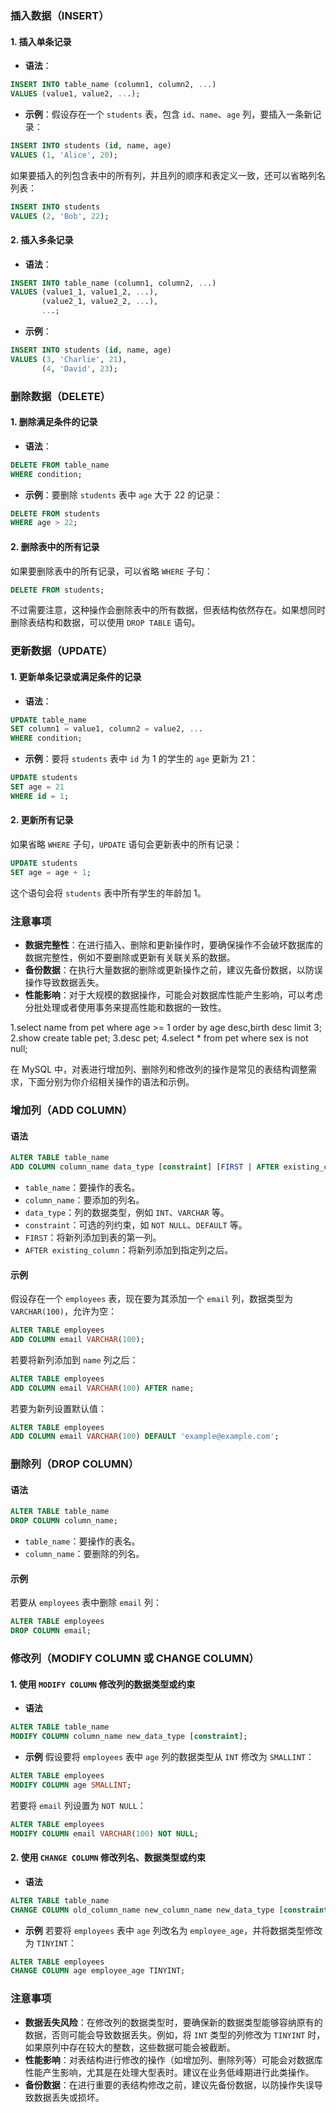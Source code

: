 
### 插入数据（INSERT）

#### 1. 插入单条记录
- **语法**：
```sql
INSERT INTO table_name (column1, column2, ...)
VALUES (value1, value2, ...);
```
- **示例**：假设存在一个 `students` 表，包含 `id`、`name`、`age` 列，要插入一条新记录：
```sql
INSERT INTO students (id, name, age)
VALUES (1, 'Alice', 20);
```
如果要插入的列包含表中的所有列，并且列的顺序和表定义一致，还可以省略列名列表：
```sql
INSERT INTO students
VALUES (2, 'Bob', 22);
```

#### 2. 插入多条记录
- **语法**：
```sql
INSERT INTO table_name (column1, column2, ...)
VALUES (value1_1, value1_2, ...),
       (value2_1, value2_2, ...),
       ...;
```
- **示例**：
```sql
INSERT INTO students (id, name, age)
VALUES (3, 'Charlie', 21),
       (4, 'David', 23);
```

### 删除数据（DELETE）

#### 1. 删除满足条件的记录
- **语法**：
```sql
DELETE FROM table_name
WHERE condition;
```
- **示例**：要删除 `students` 表中 `age` 大于 22 的记录：
```sql
DELETE FROM students
WHERE age > 22;
```

#### 2. 删除表中的所有记录
如果要删除表中的所有记录，可以省略 `WHERE` 子句：
```sql
DELETE FROM students;
```
不过需要注意，这种操作会删除表中的所有数据，但表结构依然存在。如果想同时删除表结构和数据，可以使用 `DROP TABLE` 语句。

### 更新数据（UPDATE）

#### 1. 更新单条记录或满足条件的记录
- **语法**：
```sql
UPDATE table_name
SET column1 = value1, column2 = value2, ...
WHERE condition;
```
- **示例**：要将 `students` 表中 `id` 为 1 的学生的 `age` 更新为 21：
```sql
UPDATE students
SET age = 21
WHERE id = 1;
```

#### 2. 更新所有记录
如果省略 `WHERE` 子句，`UPDATE` 语句会更新表中的所有记录：
```sql
UPDATE students
SET age = age + 1;
```
这个语句会将 `students` 表中所有学生的年龄加 1。

### 注意事项
- **数据完整性**：在进行插入、删除和更新操作时，要确保操作不会破坏数据库的数据完整性，例如不要删除或更新有关联关系的数据。
- **备份数据**：在执行大量数据的删除或更新操作之前，建议先备份数据，以防误操作导致数据丢失。
- **性能影响**：对于大规模的数据操作，可能会对数据库性能产生影响，可以考虑分批处理或者使用事务来提高性能和数据的一致性。 

 1.select name from pet where age >= 1 order  by age desc,birth desc limit 3;
 2.show create table pet;
 3.desc pet;
 4.select * from pet where sex is not null;

 在 MySQL 中，对表进行增加列、删除列和修改列的操作是常见的表结构调整需求，下面分别为你介绍相关操作的语法和示例。

### 增加列（ADD COLUMN）

#### 语法
```sql
ALTER TABLE table_name
ADD COLUMN column_name data_type [constraint] [FIRST | AFTER existing_column];
```
- `table_name`：要操作的表名。
- `column_name`：要添加的列名。
- `data_type`：列的数据类型，例如 `INT`、`VARCHAR` 等。
- `constraint`：可选的列约束，如 `NOT NULL`、`DEFAULT` 等。
- `FIRST`：将新列添加到表的第一列。
- `AFTER existing_column`：将新列添加到指定列之后。

#### 示例
假设存在一个 `employees` 表，现在要为其添加一个 `email` 列，数据类型为 `VARCHAR(100)`，允许为空：
```sql
ALTER TABLE employees
ADD COLUMN email VARCHAR(100);
```
若要将新列添加到 `name` 列之后：
```sql
ALTER TABLE employees
ADD COLUMN email VARCHAR(100) AFTER name;
```
若要为新列设置默认值：
```sql
ALTER TABLE employees
ADD COLUMN email VARCHAR(100) DEFAULT 'example@example.com';
```

### 删除列（DROP COLUMN）

#### 语法
```sql
ALTER TABLE table_name
DROP COLUMN column_name;
```
- `table_name`：要操作的表名。
- `column_name`：要删除的列名。

#### 示例
若要从 `employees` 表中删除 `email` 列：
```sql
ALTER TABLE employees
DROP COLUMN email;
```

### 修改列（MODIFY COLUMN 或 CHANGE COLUMN）

#### 1. 使用 `MODIFY COLUMN` 修改列的数据类型或约束
- **语法**
```sql
ALTER TABLE table_name
MODIFY COLUMN column_name new_data_type [constraint];
```
- **示例**
假设要将 `employees` 表中 `age` 列的数据类型从 `INT` 修改为 `SMALLINT`：
```sql
ALTER TABLE employees
MODIFY COLUMN age SMALLINT;
```
若要将 `email` 列设置为 `NOT NULL`：
```sql
ALTER TABLE employees
MODIFY COLUMN email VARCHAR(100) NOT NULL;
```

#### 2. 使用 `CHANGE COLUMN` 修改列名、数据类型或约束
- **语法**
```sql
ALTER TABLE table_name
CHANGE COLUMN old_column_name new_column_name new_data_type [constraint];
```
- **示例**
若要将 `employees` 表中 `age` 列改名为 `employee_age`，并将数据类型修改为 `TINYINT`：
```sql
ALTER TABLE employees
CHANGE COLUMN age employee_age TINYINT;
```

### 注意事项
- **数据丢失风险**：在修改列的数据类型时，要确保新的数据类型能够容纳原有的数据，否则可能会导致数据丢失。例如，将 `INT` 类型的列修改为 `TINYINT` 时，如果原列中存在较大的整数，这些数据可能会被截断。
- **性能影响**：对表结构进行修改的操作（如增加列、删除列等）可能会对数据库性能产生影响，尤其是在处理大型表时。建议在业务低峰期进行此类操作。
- **备份数据**：在进行重要的表结构修改之前，建议先备份数据，以防操作失误导致数据丢失或损坏。 